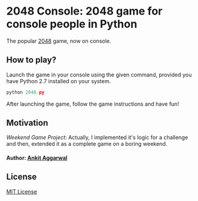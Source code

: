 # 2048 Console: 2048 game for console people in Python


The popular [2048](https://en.wikipedia.org/wiki/2048_(video_game)) game, now on console.

## How to play?

Launch the game in your console using the given command, provided you have Python 2.7 installed on your system.

```py
python 2048.py
```

After launching the game, follow the game instructions and have fun!

## Motivation

*Weekend Game Project*: Actually, I implemented it's logic for a challenge and then, extended it as a complete game on a boring weekend.


#### Author: [Ankit Aggarwal](http://ankitaggarwal.me) 


## License

[MIT License](https://github.com/ankitaggarwal011/2048-console/blob/master/LICENSE)